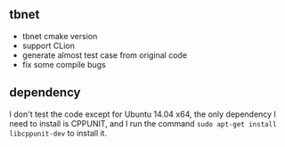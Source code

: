 ## tbnet

* tbnet cmake version 
* support CLion
* generate almost test case from original code 
* fix some compile bugs 

## dependency

I don't test the code except for Ubuntu 14.04 x64, the only dependency I need to install is CPPUNIT, and I run the command ```sudo apt-get install libcppunit-dev``` to install it.

